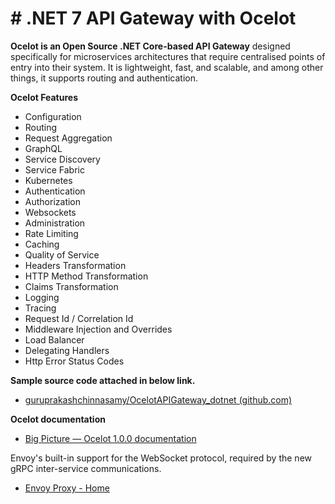 # # .NET 7 API Gateway with Ocelot
**Ocelot is an Open Source .NET Core-based API Gateway** designed specifically for microservices architectures that require centralised points of entry into their system. It is lightweight, fast, and scalable, and among other things, it supports routing and authentication.

**Ocelot Features**

-   Configuration
-   Routing
-   Request Aggregation
-   GraphQL
-   Service Discovery
-   Service Fabric
-   Kubernetes
-   Authentication
-   Authorization
-   Websockets
-   Administration
-   Rate Limiting
-   Caching
-   Quality of Service
-   Headers Transformation
-   HTTP Method Transformation
-   Claims Transformation
-   Logging
-   Tracing
-   Request Id / Correlation Id
-   Middleware Injection and Overrides
-   Load Balancer
-   Delegating Handlers
-   Http Error Status Codes

**Sample source code attached in below link.**

-   [guruprakashchinnasamy/OcelotAPIGateway_dotnet (github.com)](https://github.com/guruprakashchinnasamy/OcelotAPIGateway_dotnet)

**Ocelot documentation**

-   [Big Picture — Ocelot 1.0.0 documentation](https://ocelot.readthedocs.io/en/latest/introduction/bigpicture.html)

Envoy's built-in support for the WebSocket protocol, required by the new gRPC inter-service communications.

-   [Envoy Proxy - Home](https://www.envoyproxy.io/)
